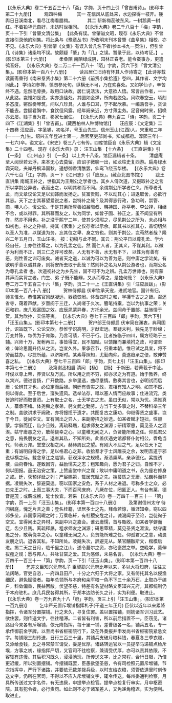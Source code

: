<!-- { "loadSidebar": true } -->
 【《永乐大典》卷二千五百三十八「斋」字韵，页十四上引「曾吉甫诗」。(影印本第二十九册)】 
　　观四种梅
　　　其一
花信风从底处来，水边探得一枝开。箯舆日日溪南北，看尽江梅看腊梅。
　　　其二
斩新梅蕊破东风，一树鹅黄一树红。不着铅华元自好，未妨时世相同。
 【《永乐大典》卷二千八百十「梅」字韵，页十一下引「曾肇文清公集」 
【此条有误。曾肇谥文昭，现存《永乐大典》不曾直接引录他的别集。将此条与《豫章丛书》所收明末刊本曾肇《曲阜集》相校，亦不见。《永乐大典》引曾肇《文集》有误入曾几名下者(参本书九一页注)，但引曾几《诗集》诸条均不误。故颇疑「肇」为「几」之误。暂录于此，以待考证。】 
。(影印本第三十六册)】 
　　柔桑陌
南陌绿成阴，园林正春老。能令蚕事办，更遣鸮音好。
 【《永乐大典》卷二万二千一百八十「陌」字韵，页六下引「曾文清公集」。(影印本第一百八十八册)】 
　　读吕居仁旧诗有怀其人作诗寄之 【此诗亦载读画斋重刊《南宋羣贤小集》第二十六册《前贤小集拾遗》卷四，其作者、文字均同此。】 
学诗如参禅，慎勿参死句。纵横无不可，乃在欢喜处。又如学仙子，辛苦终不遇。忽然毛骨换，政用口诀故。居仁说活法，大意欲人悟。常言古作者，一一从此路。岂惟如是说，实亦造佳处。其圆如金弹，所向若脱兔。风吹春空云，顷刻多态度。锵然奏琴筑，间以八珍具。人谁与口耳，宁不起欣慕。一编落吾手，贪读不能去。尝疑君胸中，食饮但风露。经年阙亲近，方寸薄尘务。足音何时来，招唤亦云屡。贱子当为君，移家七闽住。
 【《永乐大典》卷九百三「诗」字韵，页二十四下《江湖集》引「曾吉甫」。(藏西柏林人种博物馆)】 
　汪应辰：《文定集》二十四卷
汪应辰，字圣锡，初名洋，号玉山先生。信州玉山(江西)人。宋重和二年(一一一九)生。绍兴五年登进士第一，后官至吏部尚书，知成都府。淳熙三年(一一七六)卒。谥文定。《宋史》卷三八七有传。四库馆臣自《永乐大典》辑《文定集》二十四卷。
现存《永乐大典》录：
汪玉山集 【十六条】 　《王直讲集》引 【一条】 
《江州志》引 【一条】 
以上共十八条，馆臣漏辑者十条。
　　清虚庵 
至人阅世若云浮，来本无心去莫留。应诏子微聊一出，如龙柱史复西游。扁舟绿水霜天晓，夹岸丹枫泽国秋。遥想御香清醮罢，仙鸾飞绕玉华楼。
 【《永乐大典》卷六千七百「江」字韵，页一下《江州志》引「应辰」。(藏台北图书馆)】 
　　跋王直讲集
南城王补之，世指其为王荆公之学者也。其乡人傅次道，又掇取补之之言所以学荆公异者，表而出之，以明其和而不同。余谓荆公所学者仁义，所尊者孔孟，而文章议论又足以润饰而发扬之。贫富贵贱，不以动其心；进退取舍，必欲行其志。天下之士其慕望爱说之者，岂特补之哉？及其得志行政，急功利，崇管、商，咈人心，愎公论。于是其素所厚善如吕晦叔、韩持国、孙莘老、李公择，相继不合，或以得罪。其所慕而友之，以为同学，如曾子固、孙正之，虽不闻显有所忤，然亦不用也。补之没于熙宁二年，使其少须暇之，尽见荆公之所为，未必相与如初也。补之之孙植，持其《家集》之仅存者以示余。即其书以推其心，盖切切然以圣人为准，以谋道为务，忘其位之卑、身之穷也。则其于荆公，岂苟然者哉？隆兴二年五月日，玉山汪书。
按：初稿与此不同。其云：荆公平日以尊孔孟、学六经自任，士亦往往尊之，以为孔孟之徒。然 而仁人者，正其义，不谋其利。以微子为利而不正，则三仁之评可改矣。人无有不善，水无有不下， 以性为有善有恶，则性善之训可废矣。诚者天之道，以诚为可以为善为恶，则中庸之学诎矣。有 欲明乎善以诚其身，则将安所去取于此哉？然则补之名为从荆公游者也，而荆公名为尊孔孟者 也。次道视补之为乡先生，固不可不为之辨。孔孟万世师也，则有蒙其声而实背之者。门生、弟 子既不能辨，又从而尊之，是独何哉？
 【《永乐大典》卷二万二千五百三十六「集」字韵，页二十一上《王直讲集》引「汪应辰跋」。(影印本第一百八十八 册)】 
　　贺林侍郎启
伏审钦承天宠，进贰地官。国计有归，师言惟允。恭惟某官风猷凝远，器蕴恢闳。体备四时之和，学撢千古之之赜。召还省寺，蔼着声猷。岁亟阅于三迁，人尚嗟于久次。簪笔持橐，岂以为执事之荣；关石和钧，庶几观富国之效。应辰夙蒙异眷，方托余光。兹闻命于置邮，益驰情于贺。其为欣抃，实倍等夷。
 【《永乐大典》卷七千三百四「郎」字韵，页六下引「汪玉山集」。(影印本第七十二册)】 
　　贺户部王侍郎启
伏审简在渊衷，典司国计。诏旨既下，公论交欣。恭惟学识高明，才猷宏远。羣疑未判，独先见于眇绵；万变并陈，每优为于肯綮。乃言可绩，不已于行。比者按临于四川，属方经略于三辅。兴师十万，发軵再三，事皆得宜，民不加赋。以馈饟而兼填拊之政，可谓至难；俾论思而升侍从之流，岂宜久外。果承召节，归重本朝。惟已试之具宜，将不劳而益办。尽摅所蕴，以济斯时。某素辱照知，尤勤向仰。莫遂趋承之便，敢伸赞喜之私。
 【《永乐大典》卷七千三百四「郎」字韵，页七上引「汪玉山集」。(影印本第七十二册)】 
　　及第谢丞相启
清问 【杨】  【扬】 于新田，若菁莪于中沚。吁俊以尊上帝，养贤以及万民。所以用之而不穷，抑亦求之为有道。始于教养，终以宾兴。德进言扬，广开数路。乡举里选，曲尽羣情。敷奏其言也，必明试而后庸；论辨其才也，必位定而后禄。朝廷有责实之政，君相有知人之明。如其不然，何以得此。至于后世，寖失遗风。选举法存，祗以塞人情而应故事；仕进流冗，类皆追时好而取世资。上有取士之名，士无学古之志。虽曰无似，常以为忧。洪惟真人，纂承丕绪。体尧舜之孝弟，躬文武之勤劳。方当干戈多事之时，不替科举三年之制。盖欲讲求于阙政，亦将搜揽于遗才。共图复古之康功，仰继得贤之盛事。岂于今日，徒尚空文。宜有间出之异人，来副旁招之妙选。如某者赋才短拙，性颛蒙。学僻而迂，齿少且贱。离疏释屩，粗求师友之渊源；研精覃思，莫见圣人之涯涘。姑守庸愚之分，敢萌侥幸之心。以童稚无闻之人，负贤能所难之任。仰孤君父之意，俯畏朋友之讥。退省其私，不知所处。此盖伏遇史馆都督仆射相公，耆龟当代，师表万邦。堂堂汉相之风，赫赫周民之望。有刚大不屈之气，足以任天下之重；有诚明自得之学，足以格君心之非。收拾羣才于士风雕丧之余，发明吾道于邪说纵横之际。载念章江之临镇，获观泮水之规模。渐渍熏蒸，亲承德化。奖提诱掖，曲荷眷怜。遂致困穷，益励懦夫之志；粗知趣向，愿为君子之归。自惟不才，何以图报。虽无治安之策，上赞庙堂中兴之谋；敢以中庸明道之书，永为座右修身之戒。廷，获预详延之列；严宸赐第，辄居充赋之先。揣蕞质之无庸，玷巍科而非据。凌兢失次，辞避莫遑。窃以国家之安危，系于人材之进退。号称多士之众，必曰先王之时。上而三事大夫，下而百司庶府。凡厥在位，罔匪正人。有台有莱，德音是茂；或薪或樵，髦士攸宜。若采
 【《永乐大典》卷一万四千一百三十一「第」字韵，页一上引「汪玉山集」。(影印本第一百四十八册)】 
　　及第谢信州太守
待问枫庭，愧乏片言之善；登名桂籍，误居多士之先。拜命若惊，循涯知幸。窃以四郊多垒，非国家闲暇之时；万乘临轩，有社稷安危之计。诚渴闻于至论，岂徒徇于空文。宜得间出之异材，来副中兴之嘉会。谁云庸懦，首与甄收。如某者学僻而迂，齿少且贱。离疏释屩，粗求师友之渊源；研思覃精，莫见圣贤之涯涘。姑守庸愚之分，敢萌侥幸之心。以童稚无闻之人，负贤能所难之任。仰孤君父之意，动畏友朋之讥。退省其私，不知所处。凌兢失次，辞避无从。某官黼黻斯文，楷模后进。揭二天之日月，临千里之江山。遂令蕞尔之资，亦玷褒然之举。空晚学，莫伸拔薤之规；愿与邦人，共咏甘棠之爱。其为感佩，未易名言。
 【《永乐大典》卷一万四千一百三十一「第」字韵，页一下引「汪玉山集」。(影印本第一百四十八册)】 
　　乞差文臣知兴元府札子
臣契勘兴元府比年以来，多以大将知府，往往文法阔略，官吏自恣，一府四县田产，十分之六归于大将之家。又有倚托其名以侵渔细民，避免赋役者。每年总领所与本府和籴军粮一色不下三十余万石，止取办于编户，科敛偏重，民益困敝。伏望圣慈，特差有名望材略文臣知兴元府，其都统制仍于本府驻札。庶几兵民各得其所，于邦本边防长久之计，实为利便。取进止。
 【《永乐大典》卷一万九百九十八「府」字韵，页三上引「汪玉山集」。(影印本第一百九册)】 
　　乞申严元置斥堠铺指挥札子(干道三年正月)
臣伏以近年以来累降指挥，令诸军分置摆铺。行之未久，寻复住罢。盖以置摆铺，则妨诸军训习武艺。欲住罢，则传送文字，往往稽滞。二者皆有利害，所以前后措置不一。臣窃见，诸路目今来各有斥堠铺，依元降指挥，每十里一铺，差曹级各一名，铺兵五名，专一承传御前金字牌，以至尚书省枢密院行下，及在外奏报并申发尚书省枢密院紧急文字。每铺限三刻传送，日行三百三十里，其铺兵支破月粮料钱，春夏冬三季衣赐，又添给食钱，比之寻常禁军请受，委是优厚。诸路转运官以一员提举马递铺点检斥堠，方事之初，缘指挥严切，又官司不往检察，兼请受优厚，亦可以责其依限，不容辄有违慢。其后积习既久，浸浸弛玩，所传送文字，比之常程，合行日限，乃倍更迟缓，所以别置摆铺。今摆铺既罢，臣愚欲望圣慈，令有司检照元置斥堠铺，节次指挥中，严行下诸路，并要依元数差拨兵级，以时支给衣粮，须管依道里时刻传送文字。仍所在官司，不得以不应入斥堠铺文字，辄令传送。每州委通判检察，月具所传送过文字名件，有无违戾，申提举点检官。提举点检复行审实，月申枢密院。其有犯令者，必行责罚。如此则不必于诸军差人，又免递角稽迟，实为便利。取进止。
